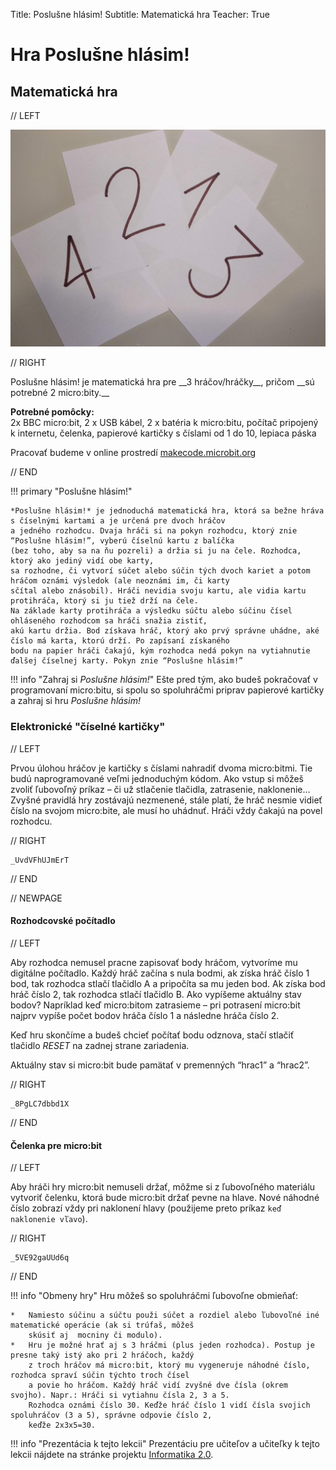 Title:   Poslušne hlásim!
Subtitle:    Matematická hra
Teacher:    True

# Hra Poslušne hlásim!
## Matematická hra

// LEFT

![](images/header.jpg)

// RIGHT

<div markdown="1" class="lection-desc">
Poslušne hlásim! je matematická hra pre __3 hráčov/hráčky__, pričom __sú potrebné 2 micro:bity.__
</div>

**Potrebné pomôcky:**  
2x BBC micro:bit, 2 x USB kábel, 2 x batéria k micro:bitu, počítač pripojený k internetu,
čelenka, papierové kartičky s číslami od 1 do 10, lepiaca páska

Pracovať budeme v online prostredí [makecode.microbit.org](https://makecode.microbit.org/)

// END

!!! primary "Poslušne hlásim!"

    *Poslušne hlásim!* je jednoduchá matematická hra, ktorá sa bežne hráva s číselnými kartami a je určená pre dvoch hráčov
    a jedného rozhodcu. Dvaja hráči si na pokyn rozhodcu, ktorý znie “Poslušne hlásim!”, vyberú číselnú kartu z balíčka
    (bez toho, aby sa na ňu pozreli) a držia si ju na čele. Rozhodca, ktorý ako jediný vidí obe karty,
    sa rozhodne, či vytvorí súčet alebo súčin tých dvoch kariet a potom hráčom oznámi výsledok (ale neoznámi im, či karty
    sčítal alebo znásobil). Hráči nevidia svoju kartu, ale vidia kartu protihráča, ktorý si ju tiež drží na čele.
    Na základe karty protihráča a výsledku súčtu alebo súčinu čísel ohláseného rozhodcom sa hráči snažia zistiť,
    akú kartu držia. Bod získava hráč, ktorý ako prvý správne uhádne, aké číslo má karta, ktorú drží. Po zapísaní získaného
    bodu na papier hráči čakajú, kým rozhodca nedá pokyn na vytiahnutie ďalšej číselnej karty. Pokyn znie “Poslušne hlásim!” 

!!! info "Zahraj si _Poslušne hlásim!_"
    Ešte pred tým, ako budeš pokračovať v programovaní micro:bitu, si spolu so spoluhráčmi priprav papierové kartičky
    a zahraj si hru _Poslušne hlásim!_

### Elektronické "číselné kartičky"

// LEFT

Prvou úlohou hráčov je kartičky s číslami nahradiť dvoma micro:bitmi. Tie budú naprogramované veľmi jednoduchým kódom.
Ako vstup si môžeš zvoliť ľubovoľný príkaz – či už stlačenie tlačidla, zatrasenie, naklonenie… Zvyšné pravidlá hry
zostávajú nezmenené, stále platí, že hráč nesmie vidieť číslo na svojom micro:bite, ale musí ho uhádnuť.
Hráči vždy čakajú na povel rozhodcu.


// RIGHT

```makecode
_UvdVFhUJmErT
```

// END

// NEWPAGE

#### Rozhodcovské počítadlo

// LEFT

Aby rozhodca nemusel pracne zapisovať body hráčom, vytvoríme mu digitálne počítadlo. Každý hráč začína s nula bodmi,
ak získa hráč číslo 1 bod, tak rozhodca stlačí tlačidlo A a pripočíta sa mu jeden bod. Ak získa bod hráč číslo 2, tak
rozhodca stlačí tlačidlo B. Ako vypíšeme aktuálny stav bodov? Napríklad keď micro:bitom zatrasieme –
pri potrasení micro:bit najprv vypíše počet bodov hráča číslo 1 a následne hráča číslo 2.

Keď hru skončíme a budeš chcieť počítať bodu odznova, stačí stlačiť tlačidlo *RESET* na zadnej strane zariadenia.

Aktuálny stav si micro:bit bude pamätať v premenných “hrac1” a “hrac2”. 

// RIGHT

```makecode
_8PgLC7dbbd1X
```

// END

#### Čelenka pre micro:bit

// LEFT

Aby hráči hry micro:bit nemuseli držať, môžme si z ľubovoľného materiálu vytvoriť čelenku, ktorá bude micro:bit držať
pevne na hlave. Nové náhodné číslo zobrazí vždy pri naklonení hlavy (použijeme preto príkaz `keď naklonenie vľavo`).

// RIGHT

```makecode
_5VE92gaUUd6q 
```

// END

!!! info "Obmeny hry"
    Hru môžeš so spoluhráčmi ľubovoľne obmieňať:
    
    *   Namiesto súčinu a súčtu použi súčet a rozdiel alebo ľubovoľné iné matematické operácie (ak si trúfaš, môžeš
        skúsiť aj  mocniny či modulo).
    *   Hru je možné hrať aj s 3 hráčmi (plus jeden rozhodca). Postup je presne taký istý ako pri 2 hráčoch, každý
        z troch hráčov má micro:bit, ktorý mu vygeneruje náhodné číslo, rozhodca spraví súčin týchto troch čísel
        a povie ho hráčom. Každý hráč vidí zvyšné dve čísla (okrem svojho). Napr.: Hráči si vytiahnu čísla 2, 3 a 5.
        Rozhodca oznámi číslo 30. Keďže hráč číslo 1 vidí čísla svojich spoluhráčov (3 a 5), správne odpovie číslo 2,
        keďže 2x3x5=30.

!!! info "Prezentácia k tejto lekcii"
    Prezentáciu pre učiteľov a učiteľky k tejto lekcii nájdete na stránke projektu [Informatika 2.0](https://informatika20.sk/).